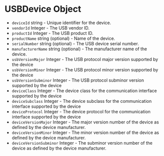 # USBDevice Object

* `deviceId` string - Unique identifier for the device.
* `vendorId` Integer - The USB vendor ID.
* `productId` Integer - The USB product ID.
* `productName` string (optional) - Name of the device.
* `serialNumber` string (optional) - The USB device serial number.
* `manufacturerName` string (optional) - The manufacturer name of the device.
* `usbVersionMajor` Integer - The USB protocol major version supported by the device
* `usbVersionMinor` Integer - The USB protocol minor version supported by the device
* `usbVersionSubminor` Integer - The USB protocol subminor version supported by the device
* `deviceClass` Integer - The device class for the communication interface supported by the device
* `deviceSubclass` Integer - The device subclass for the communication interface supported by the device
* `deviceProtocol` Integer - The device protocol for the communication interface supported by the device
* `deviceVersionMajor` Integer - The major version number of the device as defined by the device manufacturer.
* `deviceVersionMinor` Integer - The minor version number of the device as defined by the device manufacturer.
* `deviceVersionSubminor` Integer - The subminor version number of the device as defined by the device manufacturer.
